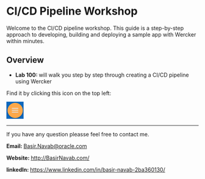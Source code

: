 # CI/CD Pipeline Workshop

Welcome to the CI/CD pipeline workshop. This guide is a step-by-step approach to developing, building and deploying a sample app with Wercker within minutes.

## Overview
- <b>Lab 100: </b> will walk you step by step through creating a CI/CD pipeline using Wercker

Find it by clicking this icon on the top left:<br>

![](images/menuIcon.png)


-----------

If you have any question pleasse feel free to contact me. 

<b> Email: </b> Basir.Navab@oracle.com

<b> Website: </b> http://BasirNavab.com/

<b> linkedIn: </b> https://www.linkedin.com/in/basir-navab-2ba360130/

